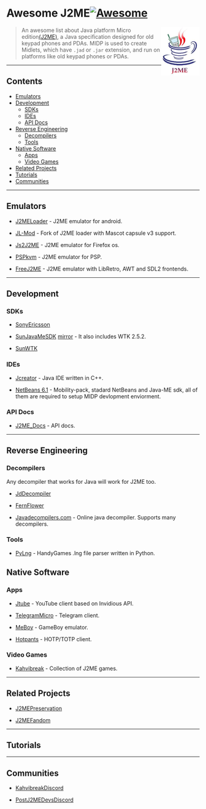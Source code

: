 # Awesome J2ME[![Awesome](https://awesome.re/badge.svg)](https://awesome.re)

[<img src="j2me-logo.jpg" align="right" width="100">](https://www.oracle.com/java/technologies/javameoverview.html)

> An awesome list about Java platform Micro edition[(J2ME)](https://en.wikipedia.org/wiki/Java_Platform,_Micro_Edition), a Java specification designed for old keypad phones and PDAs. MIDP is used to create Midlets, which have `.jad` or `.jar` extension, and run on platforms like old keypad phones or PDAs.


---

## Contents

- [Emulators](#emulators)
- [Development](#development)
    - [SDKs](#sdks)
    - [IDEs](#ides)
    - [API Docs](#api-docs)
- [Reverse Engineering](#reverse-engineering)
    - [Decompilers](#decompilers)
    - [Tools](#tools)
- [Native Software](#native-software)
    - [Apps](#apps)
    - [Video Games](#video-games)
- [Related Projects](#related-projects)
- [Tutorials](#tutorials)
- [Communities](#communities)

---

## Emulators

- [J2MELoader](https://github.com/nikita36078/J2ME-Loader) - J2ME emulator for android.

- [JL-Mod](https://github.com/woesss/JL-Mod) - Fork of J2ME loader  with Mascot capsule v3 support.

- [Js2J2ME](https://github.com/szatkus/js2me) - J2ME emulator for Firefox os.

- [PSPkvm](https://sourceforge.net/projects/pspkvm/) - J2ME emulator for PSP.

- [FreeJ2ME](https://github.com/hex007/freej2me) - J2ME emulator with LibRetro, AWT and SDL2 frontends.


---

## Development

### SDKs

- [SonyEricsson](https://archive.org/details/semc_java_me_cldc_sdk.2-5-0-6)

- [SunJavaMeSDK](https://www.oracle.com/java/technologies/javame-sdk/java-me-sdk-v30.html)  [mirror](https://archive.org/details/sun_java_me_sdk-3_0-win) - It also includes WTK 2.5.2.

- [SunWTK](https://www.oracle.com/java/technologies/java-archive-downloads-javame-downloads.html#sun_java_wireless_toolkit-2.5.2_01) 


### IDEs

- [Jcreator](https://en.m.wikipedia.org/wiki/JCreator) - Java IDE written in C++.

- [NetBeans 6.1](https://archive.org/download/netbeans-olds/6.1) -  Mobility-pack, stadard NetBeans and Java-ME sdk, all of them are required to setup MIDP devlopment enviorment.


### API Docs

- [J2ME_Docs](https://nikita36078.github.io/J2ME_Docs) - API docs.

---

## Reverse Engineering

### Decompilers

Any decompiler that works for Java will work for J2ME too.

- [JdDecompiler](https://java-decompiler.github.io)

- [FernFlower](https://github.com/fesh0r/fernflower)

- [Javadecompilers.com](https://www.javadecompilers.com) - Online java decompiler. Supports many decompilers.


### Tools

- [PyLng](https://github.com/CakesTwix/pylng) - HandyGames .lng file parser written in Python.


## Native Software

### Apps

- [Jtube](https://github.com/shinovon/JTube) - YouTube client based on Invidious API.

- [TelegramMicro](https://github.com/faissaloo/telegram-micro) - Telegram client.

- [MeBoy](http://arktos.se/meboy) - GameBoy emulator.

- [Hotpants](https://github.com/baumschubser/hotpants/) - HOTP/TOTP client.


### Video Games

- [Kahvibreak](https://bluemaxima.org/kahvibreak) - Collection of J2ME games.

---

## Related Projects

- [J2MEPreservation](https://github.com/j2me-preservation/j2me-preservation)

- [J2MEFandom](https://www.j2me.fandom.com/wiki)

---

## Tutorials



---

## Communities
 
- [KahvibreakDiscord](https://discord.gg/8TgbHAG)

- [PostJ2MEDevsDiscord](https://discord.gg/MszXTsqaKG)
